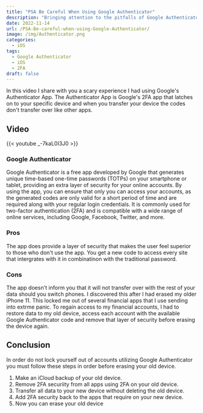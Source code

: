 ```yaml
---
title: "PSA Be Careful When Using Google Authenticator"
description: "Bringing attention to the pitfalls of Google Authenticator"
date: 2022-11-14
url: /PSA-Be-careful-when-using-Google-Authenticator/
image: /img/Authenticator.png
categories:
  - iOS
tags:
  - Google Authenticator
  - iOS
  - 2FA
draft: false
---
```


In this video I share with you a scary experience I  had using Google's Authenticator App. The Authenticator App is Google's 2FA app that latches on to your specific device and when you transfer your device the codes don't transfer over like other apps.
<!--more-->
 
## Video

{{< youtube _-7kaL0I3J0 >}}

### Google Authenticator

Google Authenticator is a free app developed by Google that generates unique time-based one-time passwords (TOTPs) on your smartphone or tablet, providing an extra layer of security for your online accounts. By using the app, you can ensure that only you can access your accounts, as the generated codes are only valid for a short period of time and are required along with your regular login credentials. It is commonly used for two-factor authentication (2FA) and is compatible with a wide range of online services, including Google, Facebook, Twitter, and more.

### Pros

The app does provide a layer of security that makes the user feel superior to those who don't use the app. You get a new code to access every site that intergrates with it in combinatinon with the traditional password. 

### Cons

The app doesn't inform you that it will not transfer over with the rest of your data should you switch phones. I discovered this after I had erased my older iPhone 11. This locked me out of several financial apps that I use sending into extrme panic. To regain access to my financial accounts, I  had to restore data to my old device, access each account with the available Google Authenticator code and remove that layer of security before erasing the device again. 

## Conclusion

In order do not lock yourself out of accounts utilizing Google Authenticator you must follow these steps in order before erasing your old device.

1. Make an iCloud backup of your old device.
2. Remove 2FA securiity from all apps using 2FA on your old device. 
3. Transfer all data  to your new device without deleting the old device.
4. Add 2FA security back to the apps that require on your new device.
5. Now you can erase your old device